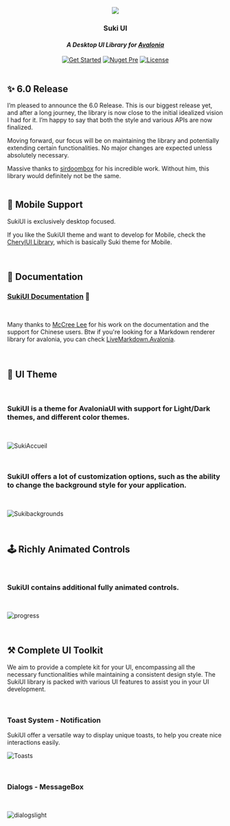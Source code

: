 <div id="header" align="center">
	<img src="https://raw.githubusercontent.com/kikipoulet/SukiUI/main/Images/OIG.N5o-removebg-preview.png" ></img> 
	<h3>Suki UI</h3>
	<h4><i>A Desktop UI Library for <a href="https://avaloniaui.net/">Avalonia</a></i></h4>
	<div id="badges" >
		<a href="https://kikipoulet.github.io/SukiUI/documentation/getting-started/installation.html"><img src="https://img.shields.io/badge/GET%20STARTED-purple?style=for-the-badge" alt="Get Started"/></a>
		<a href="https://www.nuget.org/packages/SukiUI"><img src="https://img.shields.io/nuget/vpre/SukiUI?style=for-the-badge" alt="Nuget Pre"/></a> 
		<a href="https://github.com/kikipoulet/SukiUI/blob/main/LICENSE"><img src="https://img.shields.io/github/license/kikipoulet/SukiUI?style=for-the-badge" alt="License"/></a>  
	</div>
</div>
<br/>


## ✨ 6.0 Release

I’m pleased to announce the 6.0 Release. This is our biggest release yet, and after a long journey, the library is now close to the initial idealized vision I had for it. I’m happy to say that both the style and various APIs are now finalized.

Moving forward, our focus will be on maintaining the library and potentially extending certain functionalities. No major changes are expected unless absolutely necessary.

Massive thanks to [sirdoombox](https://github.com/sirdoombox) for his incredible work. Without him, this library would definitely not be the same.
<br/><br/>

## 📱 Mobile Support

SukiUI is exclusively desktop focused.

If you like the SukiUI theme and want to develop for Mobile, check the [CherylUI Library](https://github.com/kikipoulet/CherylUI.Uno), which is basically Suki theme for Mobile.


<br/>

## 📄 Documentation



### [SukiUI Documentation](https://kikipoulet.github.io/SukiUI/)  🚀
<br/>

Many thanks to [McCree Lee](https://github.com/AuroraZiling) for his work on the documentation and the support for Chinese users.
Btw if you're looking for a Markdown renderer library for avalonia, you can check [LiveMarkdown.Avalonia](https://github.com/DearVa/LiveMarkdown.Avalonia).


<br/>



## 🎨 UI Theme 

<br/>

### SukiUI is a theme for AvaloniaUI with support for Light/Dark themes, and different color themes.

<br/>

![SukiAccueil](https://github.com/user-attachments/assets/ffec8cab-ca19-424b-a325-3a11b4545f7a)


<br/>

### SukiUI offers a lot of customization options, such as the ability to change the background style for your application.

<br/>

![Sukibackgrounds](https://github.com/user-attachments/assets/8a46e07e-2ee2-4052-9e03-d1d1e4d598f7)


<br/>

## 🕹 Richly Animated Controls

<br/>

###  SukiUI contains additional fully animated controls.

<br/>


![progress](https://github.com/user-attachments/assets/af4e59ef-a31b-49cc-a4c4-1923959dc284)

 
<br/>

## ⚒ Complete UI Toolkit

We aim to provide a complete kit for your UI, encompassing all the necessary functionalities while maintaining a consistent design style. The SukiUI library is packed with various UI features to assist you in your UI development.

<br/>

### Toast System - Notification

SukiUI offer a versatile way to display unique toasts, to help you create nice interactions easily.


![Toasts](https://github.com/user-attachments/assets/b0b4c0b4-1318-4eaf-bada-45adeb02327f)


<br/>

### Dialogs - MessageBox

<br/>

![dialogslight](https://github.com/user-attachments/assets/51f05964-e847-4ed6-a1f7-78616eea9cee)


<br/>
